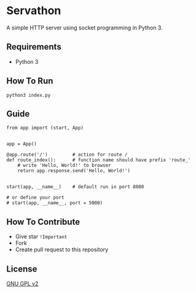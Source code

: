 Servathon
=====================

A simple HTTP server using socket programming in Python 3.

## Requirements
 - Python 3

## How To Run
```
python3 index.py
```

## Guide
```
from app import (start, App)


app = App()

@app.route('/')         # action for route /
def route_index():      # function name should have prefix 'route_'
    # write 'Hello, World!' to browser
    return app.response.send('Hello, World!')


start(app, __name__)    # default run in port 8080

# or define your port
# start(app, __name__, port = 5000)
```

## How To Contribute
 - Give star `!Important`
 - Fork
 - Create pull request to this repository

## License
[GNU GPL v2](https://github.com/mgilangjanuar/py-simple-http-server/blob/master/LICENSE.md)
